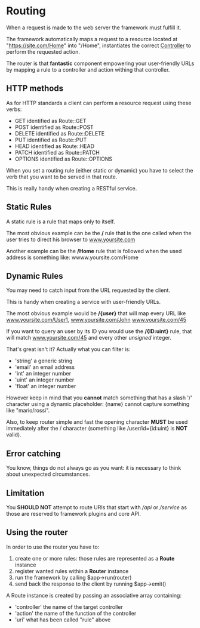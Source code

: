 # Routing
When a request is made to the web server the framework must fulfill it.

The framework automatically maps a request to a resource located at "https://site.com/Home" into "/Home",
instantiates the correct [Controller](controller.md) to perform the requested action.

The router is that __fantastic__ component empowering your user-friendly URLs by mapping a rule
to a controller and action withing that controller.


## HTTP methods
As for HTTP standards a client can perform a resource request using these verbs:

   -  GET identified as Route::GET
   -  POST  identified as Route::POST
   -  DELETE identified as Route::DELETE
   -  PUT identified as Route::PUT
   -  HEAD identified as Route::HEAD
   -  PATCH identified as Route::PATCH
   -  OPTIONS identified as Route::OPTIONS

When you set a routing rule (either static or dynamic) you have to select the
verb that you want to be served in that route.

This is really handy when creating a RESTful service.


## Static Rules
A static rule is a rule that maps only to itself.

The most obvious example can be the __/__ rule that is the one called when the user tries to
direct his browser to www.yoursite.com

Another example can be the __/Home__ rule that is followed when the used address is something like:
wwww.yoursite.com/Home


## Dynamic Rules
You may need to catch input from the URL requested by the client.

This is handy when creating a service with user-friendly URLs.

The most obvious example would be __/{user}__ that will map every URL like
www.yoursite.com/User1, www.yoursite.com/John www.yoursite.com/45

If you want to query an user by its ID you would use the __/{ID:uint}__ rule,
that will match www.yoursite.com/45 and every other *unsigned* integer.

That's great isn't it? Actually what you can filter is:

   -  'string' a generic string
   -  'email' an email address
   -  'int' an integer number
   -  'uint' an integer number
   -  'float' an integer number

However keep in mind that you __cannot__ match something that has a slash '/'
character using a dynamic placeholder: {name} cannot capture something like "mario/rossi".

Also, to keep router simple and fast the opening character __MUST__ be used immediately
after the / character (something like /user/id={id:uint} is __NOT__ valid).


## Error catching
You know, things do not always go as you want: it is necessary to think about
unexpected circumstances.


## Limitation
You __SHOULD NOT__ attempt to route URIs that start with */api* or */service*
as those are reserved to framework plugins and core API.


## Using the router
In order to use the router you have to:
  1. create one or more rules: those rules are represented as a __Route__ instance
  1. register wanted rules within a __Router__ instance
  1. run the framework by calling $app->run(router)
  1. send back the response to the client by running $app->emit()

A Route instance is created by passing an associative array containing:
  - 'controller' the name of the target controller
  - 'action' the name of the function of the controller
  - 'uri' what has been called "rule" above